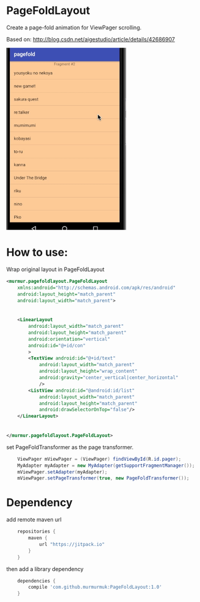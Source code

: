 PageFoldLayout
======

Create a page-fold animation for ViewPager scrolling.

Based on: http://blog.csdn.net/aigestudio/article/details/42686907

![image](https://github.com/murmurmuk/PageFoldLayout/blob/master/demo.gif)

How to use:
=======

Wrap original layout in PageFoldLayout

```xml
<murmur.pagefoldlayout.PageFoldLayout
    xmlns:android="http://schemas.android.com/apk/res/android"
    android:layout_height="match_parent"
    android:layout_width="match_parent">


    <LinearLayout
        android:layout_width="match_parent"
        android:layout_height="match_parent"
        android:orientation="vertical"
        android:id="@+id/con"
        >
        <TextView android:id="@+id/text"
            android:layout_width="match_parent"
            android:layout_height="wrap_content"
            android:gravity="center_vertical|center_horizontal"
            />
        <ListView android:id="@android:id/list"
            android:layout_width="match_parent"
            android:layout_height="match_parent"
            android:drawSelectorOnTop="false"/>
    </LinearLayout>


</murmur.pagefoldlayout.PageFoldLayout>
```

set PageFoldTransformer as the page transformer.

```java
    ViewPager mViewPager = (ViewPager) findViewById(R.id.pager);
    MyAdapter myAdapter = new MyAdapter(getSupportFragmentManager());
    mViewPager.setAdapter(myAdapter);
    mViewPager.setPageTransformer(true, new PageFoldTransformer());
```


Dependency
======

add remote maven url

```groovy
	repositories {
	    maven {
	        url "https://jitpack.io"
	    }
	}
```

then add a library dependency

```groovy
	dependencies {
        compile 'com.github.murmurmuk:PageFoldLayout:1.0'
	}
```

